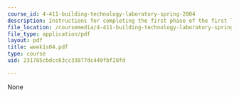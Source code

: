 ```yaml
---
course_id: 4-411-building-technology-laboratory-spring-2004
description: Instructions for completing the first phase of the first lab assignment.
file_location: /coursemedia/4-411-building-technology-laboratory-spring-2004/231785cbdcc63cc33877dc449fbf28fd_week1s04.pdf
file_type: application/pdf
layout: pdf
title: week1s04.pdf
type: course
uid: 231785cbdcc63cc33877dc449fbf28fd

---
```

None
